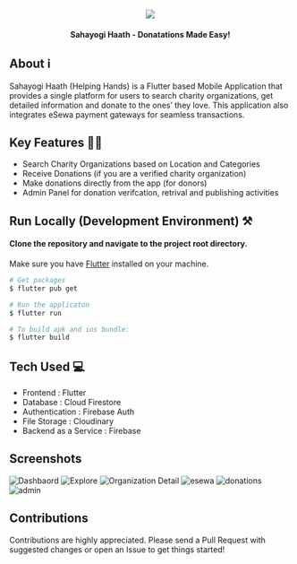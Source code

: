 <h1 align="center">
 <img src="./logo.png"/>
</h1>
<h4 align="center"><b> Sahayogi Haath - Donatations Made Easy!</b></h4>
<div align="center">

</div>

## About ℹ️ 

Sahayogi Haath (Helping Hands) is a Flutter based Mobile Application that provides a single platform for users to search charity organizations, get detailed information and donate to the ones’ they love. This application also integrates eSewa payment gateways for seamless transactions. 

## Key Features 🧑‍💻

- Search Charity Organizations based on Location and Categories
- Receive Donations (if you are a verified charity organization)
- Make donations directly from the app (for donors)
- Admin Panel for donation verifcation, retrival and publishing activities

## Run Locally (Development Environment) ⚒️

#### Clone the repository and navigate to the project root directory. 
Make sure you have [Flutter](https://docs.flutter.dev/get-started/install) installed on your machine.

```bash
# Get packages
$ flutter pub get
```

```bash
# Run the applicaton
$ flutter run
```

```bash
# To build apk and ios bundle:
$ flutter build
```

## Tech Used 💻

- Frontend : Flutter
- Database : Cloud Firestore
- Authentication : Firebase Auth
- File Storage : Cloudinary
- Backend as a Service : Firebase

  
## Screenshots 

   ![Dashbaord](./screenshots/dashboard.jpeg)
   ![Explore](./screenshots/explore.jpeg)
   ![Organization Detail](./screenshots/org-detail.jpeg)
   ![esewa](./screenshots/esewa.jpeg)
   ![donations](./screenshots/donations.jpeg)
   ![admin](./screenshots/admin.jpeg)


## Contributions

Contributions are highly appreciated. Please send a Pull Request with suggested changes or open an Issue to get things started!

